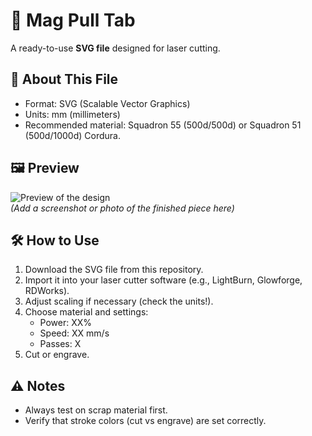 # 🔧 Mag Pull Tab

A ready-to-use **SVG file** designed for laser cutting.  

## 📐 About This File
- Format: SVG (Scalable Vector Graphics)
- Units: mm (millimeters)  
- Recommended material: Squadron 55 (500d/500d) or Squadron 51 (500d/1000d) Cordura.

## 🖼 Preview
![Preview of the design](preview.png)  
*(Add a screenshot or photo of the finished piece here)*  

## 🛠 How to Use
1. Download the SVG file from this repository.  
2. Import it into your laser cutter software (e.g., LightBurn, Glowforge, RDWorks).  
3. Adjust scaling if necessary (check the units!).  
4. Choose material and settings:  
   - Power: XX%  
   - Speed: XX mm/s  
   - Passes: X  
5. Cut or engrave.  

## ⚠️ Notes
- Always test on scrap material first.  
- Verify that stroke colors (cut vs engrave) are set correctly. 
